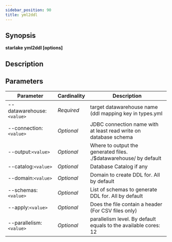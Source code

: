 ```yaml
---
sidebar_position: 90
title: yml2ddl
---
```



## Synopsis

**starlake yml2ddl [options]**

## Description


## Parameters

 Parameter                 | Cardinality | Description                                                       
---------------------------|-------------|-------------------------------------------------------------------
 --datawarehouse:`<value>` | *Required*  | target datawarehouse name (ddl mapping key in types.yml           
 --connection:`<value>`    | *Optional*  | JDBC connection name with at least read write on database schema  
 --output:`<value>`        | *Optional*  | Where to output the generated files. ./$datawarehouse/ by default 
 --catalog:`<value>`       | *Optional*  | Database Catalog if any                                           
 --domain:`<value>`        | *Optional*  | Domain to create DDL for. All by default                          
 --schemas:`<value>`       | *Optional*  | List of schemas to generate DDL for. All by default               
 --apply:`<value>`         | *Optional*  | Does the file contain a header (For CSV files only)               
 --parallelism:`<value>`   | *Optional*  | parallelism level. By default equals to the available cores: 12   

